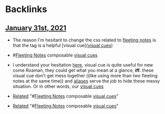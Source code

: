 
# Backlinks
## [January 31st, 2021](<January 31st, 2021.md>)
- The reason I'm hesitant to change the css related to [fleeting notes](<fleeting notes.md>) is that the tag is a helpful [visual cue]([visual cues](<visual cues.md>))

- #[Fleeting Notes](<Fleeting Notes.md>) composable [visual cues](<visual cues.md>)

- I understand your hesitation [here](((Z4Z2VoSX-))), visual cue is quite useful for new come Roaman, they could get what you mean at a glance, **iff.** these visual cue don’t get mess together ((like using more than two fleeting notes at the same time)) and [aliases](<aliases.md>) serve the job to hide these messy situation. Or in other words, our [visual cues](<visual cues.md>)

- [Related](<Related.md>) "#[Fleeting Notes](<Fleeting Notes.md>) composable [visual cues](<visual cues.md>)"

- [Related](<Related.md>) "#[Fleeting Notes](<Fleeting Notes.md>) composable [visual cues](<visual cues.md>)"

